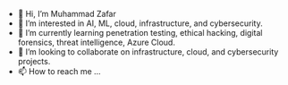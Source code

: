 - 👋 Hi, I’m Muhammad Zafar
- 👀 I’m interested in AI, ML, cloud, infrastructure, and cybersecurity.
- 🌱 I’m currently learning penetration testing, ethical hacking, digital forensics, threat intelligence, Azure Cloud.
- 💞️ I’m looking to collaborate on infrastructure, cloud, and cybersecurity projects.
- 📫 How to reach me ...

<!---
keyfive5/keyfive5 is a ✨ special ✨ repository because its `README.md` (this file) appears on your GitHub profile.
You can click the Preview link to take a look at your changes.
--->
